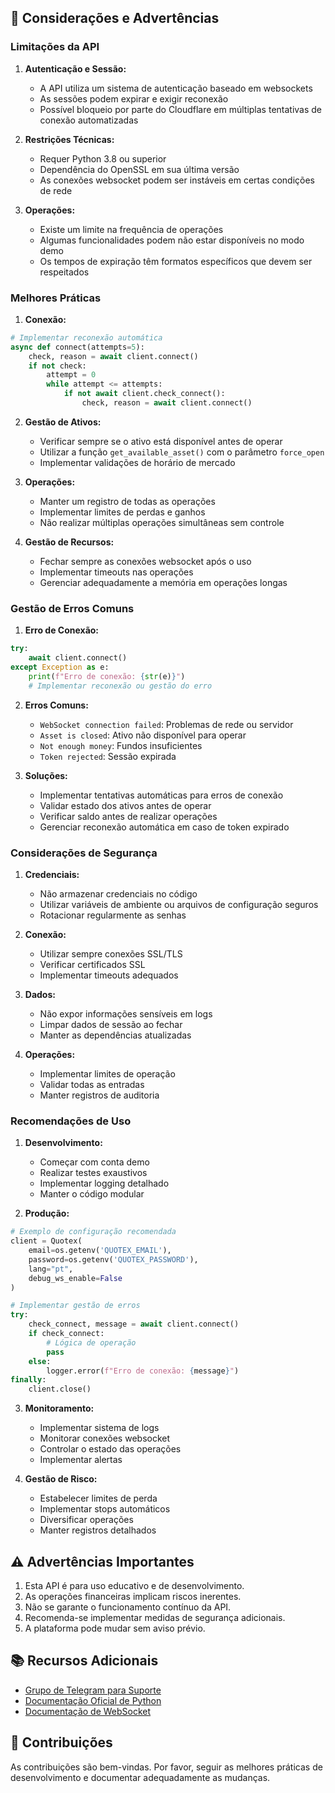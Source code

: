 ## 🚨 Considerações e Advertências

### Limitações da API

1. **Autenticação e Sessão:**
   - A API utiliza um sistema de autenticação baseado em websockets
   - As sessões podem expirar e exigir reconexão
   - Possível bloqueio por parte do Cloudflare em múltiplas tentativas de conexão automatizadas

2. **Restrições Técnicas:**
   - Requer Python 3.8 ou superior
   - Dependência do OpenSSL em sua última versão
   - As conexões websocket podem ser instáveis em certas condições de rede

3. **Operações:**
   - Existe um limite na frequência de operações
   - Algumas funcionalidades podem não estar disponíveis no modo demo
   - Os tempos de expiração têm formatos específicos que devem ser respeitados

### Melhores Práticas

1. **Conexão:**
```python
# Implementar reconexão automática
async def connect(attempts=5):
    check, reason = await client.connect()
    if not check:
        attempt = 0
        while attempt <= attempts:
            if not await client.check_connect():
                check, reason = await client.connect()
```

2. **Gestão de Ativos:**
   - Verificar sempre se o ativo está disponível antes de operar
   - Utilizar a função `get_available_asset()` com o parâmetro `force_open`
   - Implementar validações de horário de mercado

3. **Operações:**
   - Manter um registro de todas as operações
   - Implementar limites de perdas e ganhos
   - Não realizar múltiplas operações simultâneas sem controle

4. **Gestão de Recursos:**
   - Fechar sempre as conexões websocket após o uso
   - Implementar timeouts nas operações
   - Gerenciar adequadamente a memória em operações longas

### Gestão de Erros Comuns

1. **Erro de Conexão:**
```python
try:
    await client.connect()
except Exception as e:
    print(f"Erro de conexão: {str(e)}")
    # Implementar reconexão ou gestão do erro
```

2. **Erros Comuns:**
   - `WebSocket connection failed`: Problemas de rede ou servidor
   - `Asset is closed`: Ativo não disponível para operar
   - `Not enough money`: Fundos insuficientes
   - `Token rejected`: Sessão expirada

3. **Soluções:**
   - Implementar tentativas automáticas para erros de conexão
   - Validar estado dos ativos antes de operar
   - Verificar saldo antes de realizar operações
   - Gerenciar reconexão automática em caso de token expirado

### Considerações de Segurança

1. **Credenciais:**
   - Não armazenar credenciais no código
   - Utilizar variáveis de ambiente ou arquivos de configuração seguros
   - Rotacionar regularmente as senhas

2. **Conexão:**
   - Utilizar sempre conexões SSL/TLS
   - Verificar certificados SSL
   - Implementar timeouts adequados

3. **Dados:**
   - Não expor informações sensíveis em logs
   - Limpar dados de sessão ao fechar
   - Manter as dependências atualizadas

4. **Operações:**
   - Implementar limites de operação
   - Validar todas as entradas
   - Manter registros de auditoria

### Recomendações de Uso

1. **Desenvolvimento:**
   - Começar com conta demo
   - Realizar testes exaustivos
   - Implementar logging detalhado
   - Manter o código modular

2. **Produção:**
```python
# Exemplo de configuração recomendada
client = Quotex(
    email=os.getenv('QUOTEX_EMAIL'),
    password=os.getenv('QUOTEX_PASSWORD'),
    lang="pt",
    debug_ws_enable=False
)

# Implementar gestão de erros
try:
    check_connect, message = await client.connect()
    if check_connect:
        # Lógica de operação
        pass
    else:
        logger.error(f"Erro de conexão: {message}")
finally:
    client.close()
```

3. **Monitoramento:**
   - Implementar sistema de logs
   - Monitorar conexões websocket
   - Controlar o estado das operações
   - Implementar alertas

4. **Gestão de Risco:**
   - Estabelecer limites de perda
   - Implementar stops automáticos
   - Diversificar operações
   - Manter registros detalhados

## ⚠️ Advertências Importantes

1. Esta API é para uso educativo e de desenvolvimento.
2. As operações financeiras implicam riscos inerentes.
3. Não se garante o funcionamento contínuo da API.
4. Recomenda-se implementar medidas de segurança adicionais.
5. A plataforma pode mudar sem aviso prévio.

## 📚 Recursos Adicionais

- [Grupo de Telegram para Suporte](https://t.me/+Uzcmc-NZvN4xNTQx)
- [Documentação Oficial de Python](https://docs.python.org/)
- [Documentação de WebSocket](https://websockets.readthedocs.io/)

## 🤝 Contribuições

As contribuições são bem-vindas. Por favor, seguir as melhores práticas de desenvolvimento e documentar adequadamente as mudanças.
